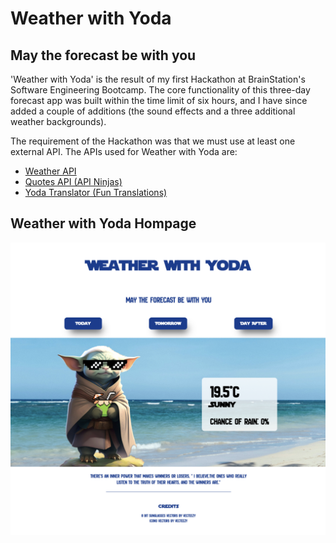 # Weather with Yoda

## May the forecast be with you

'Weather with Yoda' is the result of my first Hackathon at BrainStation's Software Engineering Bootcamp. The core functionality of this three-day forecast app was built within the time limit of six hours, and I have since added a couple of additions (the sound effects and a three additional weather backgrounds).

The requirement of the Hackathon was that we must use at least one external API. The APIs used for Weather with Yoda are:

- [Weather API](https://www.weatherapi.com/)
- [Quotes API (API Ninjas)](https://api-ninjas.com/api/quotes)
- [Yoda Translator (Fun Translations)](https://api.funtranslations.com/)

## Weather with Yoda Hompage

![The homepage of Weather with Yoda](./assets/images/website-example.png)
